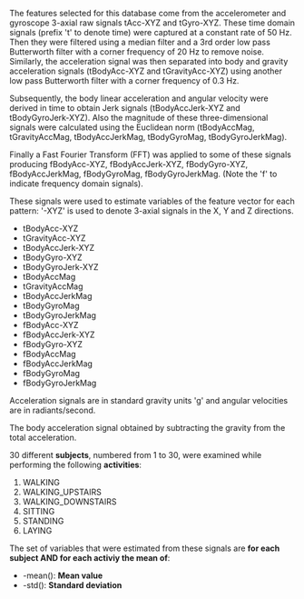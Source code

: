 The features selected for this database come from the accelerometer and gyroscope 3-axial raw signals tAcc-XYZ and tGyro-XYZ. These time domain signals (prefix 't' to denote time) were captured at a constant rate of 50 Hz. Then they were filtered using a median filter and a 3rd order low pass Butterworth filter with a corner frequency of 20 Hz to remove noise. Similarly, the acceleration signal was then separated into body and gravity acceleration signals (tBodyAcc-XYZ and tGravityAcc-XYZ) using another low pass Butterworth filter with a corner frequency of 0.3 Hz.

Subsequently, the body linear acceleration and angular velocity were derived in time to obtain Jerk signals (tBodyAccJerk-XYZ and tBodyGyroJerk-XYZ). Also the magnitude of these three-dimensional signals were calculated using the Euclidean norm (tBodyAccMag, tGravityAccMag, tBodyAccJerkMag, tBodyGyroMag, tBodyGyroJerkMag).

Finally a Fast Fourier Transform (FFT) was applied to some of these signals producing fBodyAcc-XYZ, fBodyAccJerk-XYZ, fBodyGyro-XYZ, fBodyAccJerkMag, fBodyGyroMag, fBodyGyroJerkMag. (Note the 'f' to indicate frequency domain signals).

These signals were used to estimate variables of the feature vector for each pattern:
'-XYZ' is used to denote 3-axial signals in the X, Y and Z directions.

<ul><li>tBodyAcc-XYZ
<li>tGravityAcc-XYZ
<li>tBodyAccJerk-XYZ
<li>tBodyGyro-XYZ
<li>tBodyGyroJerk-XYZ
<li>tBodyAccMag
<li>tGravityAccMag
<li>tBodyAccJerkMag
<li>tBodyGyroMag
<li>tBodyGyroJerkMag
<li>fBodyAcc-XYZ
<li>fBodyAccJerk-XYZ
<li>fBodyGyro-XYZ
<li>fBodyAccMag
<li>fBodyAccJerkMag
<li>fBodyGyroMag
<li>fBodyGyroJerkMag</ul>

Acceleration signals are in standard gravity units 'g' and angular velocities are in radiants/second.

The body acceleration signal obtained by subtracting the gravity from the total acceleration.

30 different <b>subjects</b>, numbered from 1 to 30, were examined while performing the following <b>activities</b>:
<ol><li>WALKING
<li>WALKING_UPSTAIRS
<li>WALKING_DOWNSTAIRS
<li>SITTING
<li>STANDING
<li>LAYING</ol>

The set of variables that were estimated from these signals are <b>for each subject AND for each activiy the mean of</b>:
<ul><li>-mean(): <b>Mean value</b>
<li>-std(): <b>Standard deviation</b></ul>
